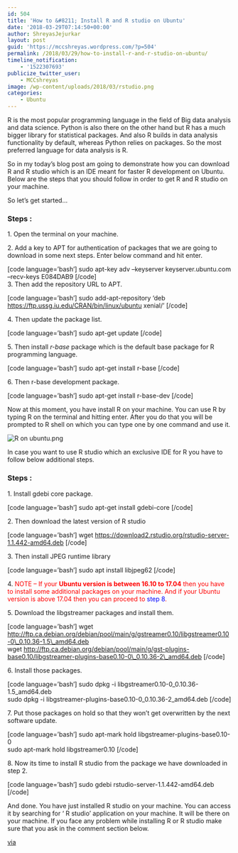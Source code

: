 ```yaml
---
id: 504
title: 'How to &#8211; Install R and R studio on Ubuntu'
date: '2018-03-29T07:14:50+00:00'
author: ShreyasJejurkar
layout: post
guid: 'https://mccshreyas.wordpress.com/?p=504'
permalink: /2018/03/29/how-to-install-r-and-r-studio-on-ubuntu/
timeline_notification:
    - '1522307693'
publicize_twitter_user:
    - MCCshreyas
image: /wp-content/uploads/2018/03/rstudio.png
categories:
    - Ubuntu
---
```


R is the most popular programming language in the field of Big data analysis and data science. Python is also there on the other hand but R has a much bigger library for statistical packages. And also R builds in data analysis functionality by default, whereas Python relies on packages. So the most preferred language for data analysis is R.

So in my today’s blog post am going to demonstrate how you can download R and R studio which is an IDE meant for faster R development on Ubuntu. Below are the steps that you should follow in order to get R and R studio on your machine.

So let’s get started…

### Steps :

1\. Open the terminal on your machine.

2\. Add a key to APT for authentication of packages that we are going to download in some next steps. Enter below command and hit enter.

\[code language=’bash’\] sudo apt-key adv –keyserver keyserver.ubuntu.com –recv-keys E084DAB9 \[/code\]  
3\. Then add the repository URL to APT.

\[code language=’bash’\] sudo add-apt-repository ‘deb https://ftp.ussg.iu.edu/CRAN/bin/linux/ubuntu xenial/’ \[/code\]

4\. Then update the package list.

\[code language=’bash’\] sudo apt-get update \[/code\]

5\. Then install *r-base* package which is the default base package for R programming language.

\[code language=’bash’\] sudo apt-get install r-base \[/code\]

6\. Then r-base development package.

\[code language=’bash’\] sudo apt-get install r-base-dev \[/code\]

Now at this moment, you have install R on your machine. You can use R by typing R on the terminal and hitting enter. After you do that you will be prompted to R shell on which you can type one by one command and use it.

![R on ubuntu.png](https://mccshreyas.files.wordpress.com/2018/03/r-on-ubuntu.png?resize=700%2C399)

In case you want to use R studio which an exclusive IDE for R you have to follow below additional steps.

### Steps :

1\. Install gdebi core package.

\[code language=’bash’\] sudo apt-get install gdebi-core \[/code\]

2\. Then download the latest version of R studio

\[code language=’bash’\] wget https://download2.rstudio.org/rstudio-server-1.1.442-amd64.deb \[/code\]

3\. Then install JPEG runtime library

\[code language=’bash’\] sudo apt install libjpeg62 \[/code\]

4\. <span style="color:#ff0000;">NOTE – If your **Ubuntu version is between 16.10 to 17.04** then you have to install some additional packages on your machine. And if your Ubuntu version is above 17.04 then you can proceed to <span style="color:#0000ff;">step 8</span>. </span>

5\. Download the libgstreamer packages and install them.

\[code language=’bash’\] wget http://ftp.ca.debian.org/debian/pool/main/g/gstreamer0.10/libgstreamer0.10-0\_0.10.36-1.5\_amd64.deb  
wget http://ftp.ca.debian.org/debian/pool/main/g/gst-plugins-base0.10/libgstreamer-plugins-base0.10-0\_0.10.36-2\_amd64.deb \[/code\]

6\. Install those packages.

\[code language=’bash’\] sudo dpkg -i libgstreamer0.10-0\_0.10.36-1.5\_amd64.deb  
sudo dpkg -i libgstreamer-plugins-base0.10-0\_0.10.36-2\_amd64.deb \[/code\]

7\. Put those packages on hold so that they won’t get overwritten by the next software update.

\[code language=’bash’\] sudo apt-mark hold libgstreamer-plugins-base0.10-0  
sudo apt-mark hold libgstreamer0.10 \[/code\]

8\. Now its time to install R studio from the package we have downloaded in step 2.

\[code language=’bash’\] sudo gdebi rstudio-server-1.1.442-amd64.deb \[/code\]

And done. You have just installed R studio on your machine. You can access it by searching for ‘ R studio’ application on your machine. It will be there on your machine. If you face any problem while installing R or R studio make sure that you ask in the comment section below.

[via](https://medium.com/@GalarnykMichael/install-r-and-rstudio-on-ubuntu-12-04-14-04-16-04-b6b3107f7779)